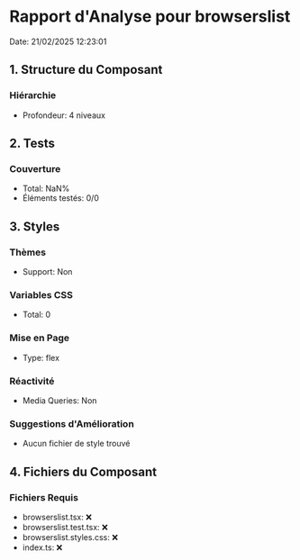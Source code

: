 # Rapport d'Analyse pour browserslist

Date: 21/02/2025 12:23:01

## 1. Structure du Composant

### Hiérarchie

- Profondeur: 4 niveaux

## 2. Tests

### Couverture

- Total: NaN%
- Éléments testés: 0/0

## 3. Styles

### Thèmes

- Support: Non

### Variables CSS

- Total: 0

### Mise en Page

- Type: flex

### Réactivité

- Media Queries: Non

### Suggestions d'Amélioration

- Aucun fichier de style trouvé

## 4. Fichiers du Composant

### Fichiers Requis

- browserslist.tsx: ❌
- browserslist.test.tsx: ❌
- browserslist.styles.css: ❌
- index.ts: ❌

